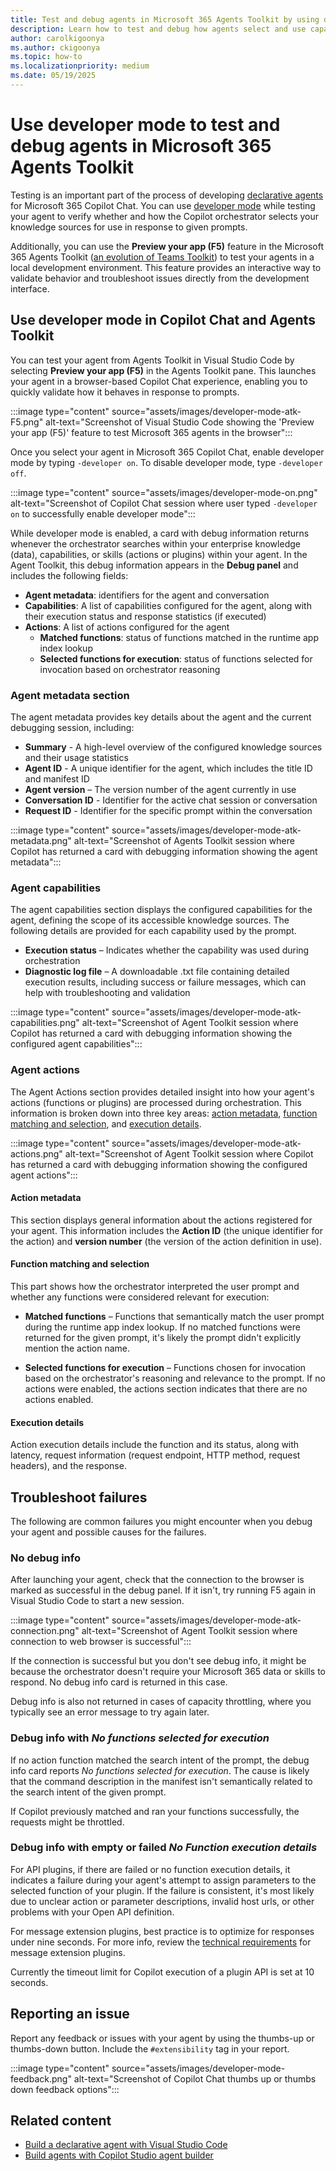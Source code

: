 ```yaml
---
title: Test and debug agents in Microsoft 365 Agents Toolkit by using developer mode
description: Learn how to test and debug how agents select and use capabilities and actions by using developer mode in Microsoft 365 Agents Toolkit.
author: carolkigoonya
ms.author: ckigoonya
ms.topic: how-to
ms.localizationpriority: medium
ms.date: 05/19/2025
---
```


# Use developer mode to test and debug agents in Microsoft 365 Agents Toolkit

Testing is an important part of the process of developing [declarative agents](overview-declarative-agent.md) for Microsoft 365 Copilot Chat. You can use [developer mode](debugging-copilot-agent.md) while testing your agent to verify whether and how the Copilot orchestrator selects your knowledge sources for use in response to given prompts.

Additionally, you can use the **Preview your app (F5)** feature in the Microsoft 365 Agents Toolkit ([an evolution of Teams Toolkit](https://aka.ms/M365AgentsToolkit)) to test your agents in a local development environment. This feature provides an interactive way to validate behavior and troubleshoot issues directly from the development interface.

## Use developer mode in Copilot Chat and Agents Toolkit

You can test your agent from Agents Toolkit in Visual Studio Code by selecting **Preview your app (F5)** in the Agents Toolkit pane. This launches your agent in a browser-based Copilot Chat experience, enabling you to quickly validate how it behaves in response to prompts.

:::image type="content" source="assets/images/developer-mode-atk-F5.png" alt-text="Screenshot of Visual Studio Code showing the 'Preview your app (F5)' feature to test Microsoft 365 agents in the browser":::

Once you select your agent in Microsoft 365 Copilot Chat, enable developer mode by typing `-developer on`. To disable developer mode, type `-developer off`.

:::image type="content" source="assets/images/developer-mode-on.png" alt-text="Screenshot of Copilot Chat session where user typed `-developer on` to successfully enable developer mode":::

While developer mode is enabled, a card with debug information returns whenever the orchestrator searches within your enterprise knowledge (data), capabilities, or skills (actions or  plugins) within your agent. In the Agent Toolkit, this debug information appears in the **Debug panel** and includes the following fields:

- **Agent metadata**: identifiers for the agent and conversation
- **Capabilities**: A list of capabilities configured for the agent, along with their execution status and response statistics (if executed)
- **Actions**: A list of actions configured for the agent
  - **Matched functions**: status of functions matched in the runtime app index lookup
  - **Selected functions for execution**: status of functions selected for invocation based on orchestrator reasoning

### Agent metadata section

The agent metadata provides key details about the agent and the current debugging session, including:

- **Summary** - A high-level overview of the configured knowledge sources and their usage statistics
- **Agent ID** - A unique identifier for the agent, which includes the title ID and manifest ID
- **Agent version** – The version number of the agent currently in use
- **Conversation ID** - Identifier for the active chat session or conversation
- **Request ID** - Identifier for the specific prompt within the conversation

:::image type="content" source="assets/images/developer-mode-atk-metadata.png" alt-text="Screenshot of Agents Toolkit session where Copilot has returned a card with debugging information showing the agent metadata":::

### Agent capabilities

The agent capabilities section displays the configured capabilities for the agent, defining the scope of its accessible knowledge sources. The following details are provided for each capability used by the prompt.

- **Execution status** – Indicates whether the capability was used during orchestration
- **Diagnostic log file** – A downloadable .txt file containing detailed execution results, including success or failure messages, which can help with troubleshooting and validation

:::image type="content" source="assets/images/developer-mode-atk-capabilities.png" alt-text="Screenshot of Agent Toolkit session where Copilot has returned a card with debugging information showing the configured agent capabilities":::

### Agent actions

The Agent Actions section provides detailed insight into how your agent's actions (functions or plugins) are processed during orchestration. This information is broken down into three key areas: [action metadata](#action-metadata), [function matching and selection](#function-matching-and-selection), and [execution details](#execution-details).

:::image type="content" source="assets/images/developer-mode-atk-actions.png" alt-text="Screenshot of Agent Toolkit session where Copilot has returned a card with debugging information showing the configured agent actions":::

#### Action metadata

This section displays general information about the actions registered for your agent. This information includes the **Action ID** (the unique identifier for the action) and **version number** (the version of the action definition in use).

#### Function matching and selection

This part shows how the orchestrator interpreted the user prompt and whether any functions were considered relevant for execution:

- **Matched functions** – Functions that semantically match the user prompt during the runtime app index lookup. If no matched functions were returned for the given prompt, it's likely the prompt didn't explicitly mention the action name.

- **Selected functions for execution** – Functions chosen for invocation based on the orchestrator's reasoning and relevance to the prompt. If no actions were enabled, the actions section indicates that there are no actions enabled.

#### Execution details

Action execution details include the function and its status, along with latency, request information (request endpoint, HTTP method, request headers), and the response.

## Troubleshoot failures

The following are common failures you might encounter when you debug your agent and possible causes for the failures.

### No debug info

After launching your agent, check that the connection to the browser is marked as successful in the debug panel. If it isn't, try running F5 again in Visual Studio Code to start a new session.

:::image type="content" source="assets/images/developer-mode-atk-connection.png" alt-text="Screenshot of Agent Toolkit session where connection to web browser is successful":::

If the connection is successful but you don't see debug info, it might be because the orchestrator doesn't require your Microsoft 365 data or skills to respond. No debug info card is returned in this case.

Debug info is also not returned in cases of capacity throttling, where you typically see an error message to try again later.

### Debug info with *No functions selected for execution*

If no action function matched the search intent of the prompt, the debug info card reports *No functions selected for execution*. The cause is likely that the command description in the manifest isn't semantically related to the search intent of the given prompt.

If Copilot previously matched and ran your functions successfully, the requests might be throttled.

### Debug info with empty or failed *No Function execution details*

For API plugins, if there are failed or no function execution details, it indicates a failure during your agent's attempt to assign parameters to the selected function of your plugin. If the failure is consistent, it's most likely due to unclear action or parameter descriptions, invalid host urls, or other problems with your Open API definition.

For message extension plugins, best practice is to optimize for responses under nine seconds. For more info, review the [technical requirements](/microsoftteams/platform/messaging-extensions/high-quality-message-extension?context=/microsoft-365-copilot/extensibility/context#technical-requirements) for message extension plugins.

 Currently the timeout limit for Copilot execution of a plugin API is set at 10 seconds.

## Reporting an issue

Report any feedback or issues with your agent by using the thumbs-up or thumbs-down button. Include the `#extensibility` tag in your report.

:::image type="content" source="assets/images/developer-mode-feedback.png" alt-text="Screenshot of Copilot Chat thumbs up or thumbs down feedback options":::

## Related content

- [Build a declarative agent with Visual Studio Code](build-declarative-agents.yml)
- [Build agents with Copilot Studio agent builder](copilot-studio-agent-builder-build.md)
